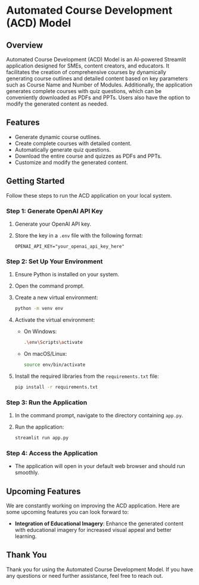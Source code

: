 # Automated Course Development (ACD) Model

## Overview

Automated Course Development (ACD) Model is an AI-powered Streamlit application designed for SMEs, content creators, and educators. It facilitates the creation of comprehensive courses by dynamically generating course outlines and detailed content based on key parameters such as Course Name and Number of Modules. Additionally, the application generates complete courses with quiz questions, which can be conveniently downloaded as PDFs and PPTs. Users also have the option to modify the generated content as needed.

## Features

- Generate dynamic course outlines.
- Create complete courses with detailed content.
- Automatically generate quiz questions.
- Download the entire course and quizzes as PDFs and PPTs.
- Customize and modify the generated content.

## Getting Started

Follow these steps to run the ACD application on your local system.

### Step 1: Generate OpenAI API Key

1. Generate your OpenAI API key.
   
3. Store the key in a `.env` file with the following format:
   
   ```env
   OPENAI_API_KEY="your_openai_api_key_here"
   ```

### Step 2: Set Up Your Environment

1. Ensure Python is installed on your system.
   
3. Open the command prompt.
   
5. Create a new virtual environment:
   
   ```sh
   python -m venv env
   ```

7. Activate the virtual environment:
   
   - On Windows:
     ```sh
     .\env\Scripts\activate
     ```
   
   - On macOS/Linux:
     ```sh
     source env/bin/activate
     ```
     
9. Install the required libraries from the `requirements.txt` file:
   ```sh
   pip install -r requirements.txt
   ```

### Step 3: Run the Application

1. In the command prompt, navigate to the directory containing `app.py`.
   
3. Run the application:
   ```sh
   streamlit run app.py
   ```

### Step 4: Access the Application

- The application will open in your default web browser and should run smoothly.

## Upcoming Features

We are constantly working on improving the ACD application. Here are some upcoming features you can look forward to:

- **Integration of Educational Imagery**: Enhance the generated content with educational imagery for increased visual appeal and better learning.

## Thank You

Thank you for using the Automated Course Development Model. If you have any questions or need further assistance, feel free to reach out.
